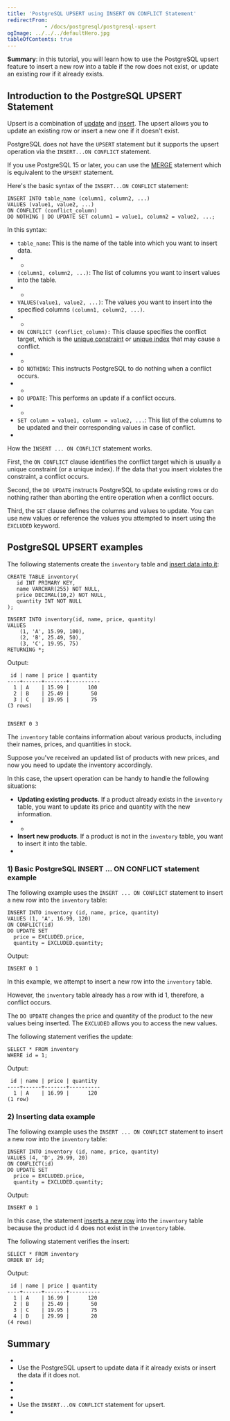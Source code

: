 ```yaml
---
title: 'PostgreSQL UPSERT using INSERT ON CONFLICT Statement'
redirectFrom: 
            - /docs/postgresql/postgresql-upsert
ogImage: ../../../defaultHero.jpg
tableOfContents: true
---
```


**Summary**: in this tutorial, you will learn how to use the PostgreSQL upsert feature to insert a new row into a table if the row does not exist, or update an existing row if it already exists.



## Introduction to the PostgreSQL UPSERT Statement



Upsert is a combination of [update](/docs/postgresql/postgresql-update/) and [insert](https://www.postgresqltutorial.com/postgresql-tutorial/postgresql-insert). The upsert allows you to update an existing row or insert a new one if it doesn't exist.



PostgreSQL does not have the `UPSERT` statement but it supports the upsert operation via the `INSERT...ON CONFLICT` statement.



If you use PostgreSQL 15 or later, you can use the [MERGE](/docs/postgresql/postgresql-merge) statement which is equivalent to the `UPSERT` statement.



Here's the basic syntax of the `INSERT...ON CONFLICT` statement:



```
INSERT INTO table_name (column1, column2, ...)
VALUES (value1, value2, ...)
ON CONFLICT (conflict_column)
DO NOTHING | DO UPDATE SET column1 = value1, column2 = value2, ...;
```



In this syntax:



- `table_name`: This is the name of the table into which you want to insert data.
- -
- `(column1, column2, ...)`: The list of columns you want to insert values into the table.
- -
- `VALUES(value1, value2, ...)`: The values you want to insert into the specified columns `(column1, column2, ...)`.
- -
- `ON CONFLICT (conflict_column):` This clause specifies the conflict target, which is the [unique constraint](/docs/postgresql/postgresql-unique-constraint/) or [unique index](https://www.postgresqltutorial.com/postgresql-indexes/postgresql-unique-index) that may cause a conflict.
- -
- `DO NOTHING`: This instructs PostgreSQL to do nothing when a conflict occurs.
- -
- `DO UPDATE`: This performs an update if a conflict occurs.
- -
- `SET column = value1, column = value2, ...`: This list of the columns to be updated and their corresponding values in case of conflict.
- 


How the `INSERT ... ON CONFLICT` statement works.



First, the `ON CONFLICT` clause identifies the conflict target which is usually a unique constraint (or a unique index). If the data that you insert violates the constraint, a conflict occurs.



Second, the `DO UPDATE` instructs PostgreSQL to update existing rows or do nothing rather than aborting the entire operation when a conflict occurs.



Third, the `SET` clause defines the columns and values to update. You can use new values or reference the values you attempted to insert using the `EXCLUDED` keyword.



## PostgreSQL UPSERT examples



The following statements create the `inventory` table and [insert data into it](/docs/postgresql/postgresql-insert):



```
CREATE TABLE inventory(
   id INT PRIMARY KEY,
   name VARCHAR(255) NOT NULL,
   price DECIMAL(10,2) NOT NULL,
   quantity INT NOT NULL
);

INSERT INTO inventory(id, name, price, quantity)
VALUES
	(1, 'A', 15.99, 100),
	(2, 'B', 25.49, 50),
	(3, 'C', 19.95, 75)
RETURNING *;
```



Output:



```
 id | name | price | quantity
----+------+-------+----------
  1 | A    | 15.99 |      100
  2 | B    | 25.49 |       50
  3 | C    | 19.95 |       75
(3 rows)


INSERT 0 3
```



The `inventory` table contains information about various products, including their names, prices, and quantities in stock.



Suppose you've received an updated list of products with new prices, and now you need to update the inventory accordingly.



In this case, the upsert operation can be handy to handle the following situations:



- **Updating existing products**. If a product already exists in the `inventory` table, you want to update its price and quantity with the new information.
- -
- **Insert new products**. If a product is not in the `inventory` table, you want to insert it into the table.
- 


### 1) Basic PostgreSQL INSERT ... ON CONFLICT statement example



The following example uses the `INSERT ... ON CONFLICT` statement to insert a new row into the `inventory` table:




```
INSERT INTO inventory (id, name, price, quantity)
VALUES (1, 'A', 16.99, 120)
ON CONFLICT(id)
DO UPDATE SET
  price = EXCLUDED.price,
  quantity = EXCLUDED.quantity;
```





Output:





```
INSERT 0 1
```





In this example, we attempt to insert a new row into the `inventory` table.





However, the `inventory` table already has a row with id 1, therefore, a conflict occurs.





The `DO UPDATE` changes the price and quantity of the product to the new values being inserted. The `EXCLUDED` allows you to access the new values.





The following statement verifies the update:





```
SELECT * FROM inventory
WHERE id = 1;
```





Output:





```
 id | name | price | quantity
----+------+-------+----------
  1 | A    | 16.99 |      120
(1 row)
```





### 2) Inserting data example





The following example uses the `INSERT ... ON CONFLICT` statement to insert a new row into the `inventory` table:





```
INSERT INTO inventory (id, name, price, quantity)
VALUES (4, 'D', 29.99, 20)
ON CONFLICT(id)
DO UPDATE SET
  price = EXCLUDED.price,
  quantity = EXCLUDED.quantity;
```





Output:





```
INSERT 0 1
```





In this case, the statement [inserts a new row](https://www.postgresqltutorial.com/postgresql-python/insert/) into the `inventory` table because the product id 4 does not exist in the `inventory` table.





The following statement verifies the insert:





```
SELECT * FROM inventory
ORDER BY id;
```





Output:





```
 id | name | price | quantity
----+------+-------+----------
  1 | A    | 16.99 |      120
  2 | B    | 25.49 |       50
  3 | C    | 19.95 |       75
  4 | D    | 29.99 |       20
(4 rows)
```





## Summary





- 
- Use the PostgreSQL upsert to update data if it already exists or insert the data if it does not.
- 
-
- 
- Use the `INSERT...ON CONFLICT` statement for upsert.
- 


